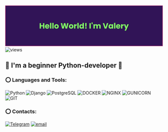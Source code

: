 [![Header](https://github.com/v4lerdon/v4lerdon/blob/main/assets/banner.png)](https://youtu.be/dQw4w9WgXcQ)
![views](https://komarev.com/ghpvc/?username=v4lerdon&style=for-the-badge)
## :pizza: I'm a beginner Python-developer :hamburger: 

### :o: Languages and Tools:
![Python](https://img.shields.io/badge/-Python-ffdf5a?style=for-the-badge&logo=python)
![Django](https://img.shields.io/badge/-dJANGO-0c4b33?style=for-the-badge&logo=DJANGO)
![PostgreSQL](https://img.shields.io/badge/-PostgreSQL-eae9e1?style=for-the-badge&logo=postgreSQL)
![DOCKER](https://img.shields.io/badge/-DOCKER-002c66?style=for-the-badge&logo=DOCKER)
![NGINX](https://img.shields.io/badge/-nginx-009900?style=for-the-badge&logo=nginx)
![GUNICORN](https://img.shields.io/badge/-gunicorn-eae9e1?style=for-the-badge&logo=gunicorn)
![GIT](https://img.shields.io/badge/-GIT-eae9e1?style=for-the-badge&logo=git)

### :o: Contacts:

[![Telegram](https://img.shields.io/badge/-Telegram-eae9e1?style=for-the-badge&logo=Telegram)](https://t.me/Valerdon)
[![email](https://img.shields.io/badge/-valerayurchenko14@gmail.com-eae9e1?style=for-the-badge&logo=gmail)](mailto:valerayurchenko14@gmail.com)
